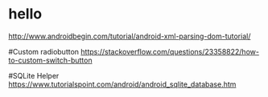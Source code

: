 # hello
http://www.androidbegin.com/tutorial/android-xml-parsing-dom-tutorial/

#Custom radiobutton
https://stackoverflow.com/questions/23358822/how-to-custom-switch-button

#SQLite Helper
https://www.tutorialspoint.com/android/android_sqlite_database.htm
